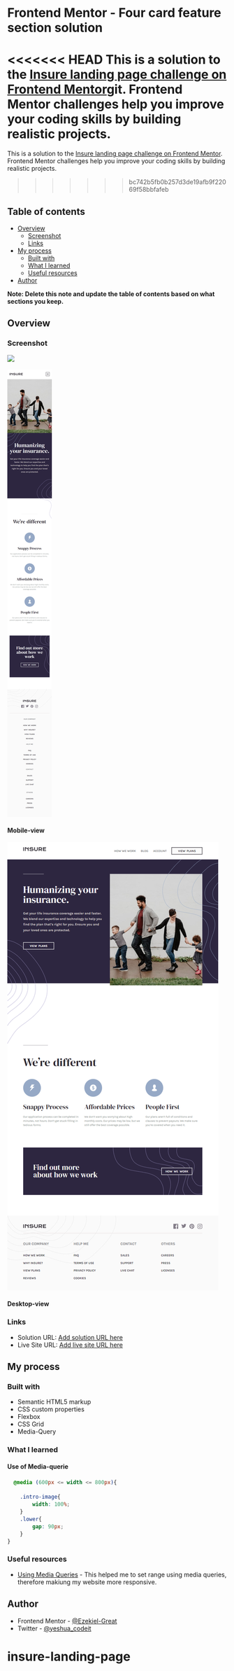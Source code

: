# Frontend Mentor - Four card feature section solution

<<<<<<< HEAD
This is a solution to the [Insure landing page challenge on Frontend Mentor](https://www.frontendmentor.io/challenges/insure-landing-page-uTU68JV8)git. Frontend Mentor challenges help you improve your coding skills by building realistic projects. 
=======
This is a solution to the [Insure landing page challenge on Frontend Mentor](https://www.frontendmentor.io/challenges/insure-landing-page-uTU68JV8). Frontend Mentor challenges help you improve your coding skills by building realistic projects. 
>>>>>>> bc742b5fb0b257d3de19afb9f22069f58bbfafeb

## Table of contents

- [Overview](#overview)
  - [Screenshot](#screenshot)
  - [Links](#links)
- [My process](#my-process)
  - [Built with](#built-with)
  - [What I learned](#what-i-learned)
  - [Useful resources](#useful-resources)
- [Author](#author)


**Note: Delete this note and update the table of contents based on what sections you keep.**

## Overview


### Screenshot

![](./screenshot.jpg)

![Alt text](images/Insure-landing-page-mobile-view.png)
#### Mobile-view
![Alt text](images/Insure-landing-page-Desktop-view.png)
#### Desktop-view
### Links

- Solution URL: [Add solution URL here](https://github.com/Ezekiel-Great/insure-landing-page)
- Live Site URL: [Add live site URL here](https://your-live-site-url.com)

## My process

### Built with

- Semantic HTML5 markup
- CSS custom properties
- Flexbox
- CSS Grid
- Media-Query

### What I learned
#### Use of Media-querie

```css
  @media (600px <= width <= 800px){
  
    .intro-image{
        width: 100%;
    }
    .lower{
        gap: 90px;
    }
}
```
### Useful resources

- [Using Media Queries](https://developer.mozilla.org/en-US/docs/Web/CSS/CSS_media_queries/Using_media_queries) - This helped me to set range using media queries, therefore makiung my website more responsive.

## Author


- Frontend Mentor - [@Ezekiel-Great](https://www.frontendmentor.io/profile/Ezekiel-Great)
- Twitter - [@yeshua_codeit](https://www.twitter.com/yeshua_codeit )


# insure-landing-page
